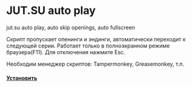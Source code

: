 # JUT.SU auto play
jut.su auto play, auto skip openings, auto fullscreen

Скрипт пропускает опенинги и эндинги, автоматически переходит к следующей серии.
Работает только в полноэкранном режиме браузера(F11).
Для отключения нажмите Esc.

Необходим менеджер скриптов: Tampermonkey, Greasemonkey, т.п.
#### [Установить](https://github.com/Mexano222/jut.su-Autoplay/raw/main/install.user.js "Установить скрипт")
